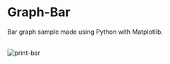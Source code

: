 # Graph-Bar
Bar graph sample made using Python with Matplotlib.<br><br>

![print-bar](https://github.com/Pixelikas/Graph-Bar-PY/assets/67108278/5e0e4366-763d-4301-bfad-5919b94f664b)


